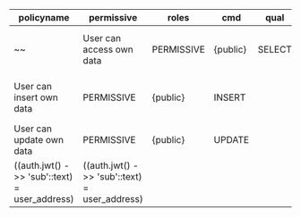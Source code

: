 
| policyname               | permissive | roles    | cmd    | qual                                          | with_check                                    |
| ------------------------ | ---------- | -------- | ------ | --------------------------------------------- | --------------------------------------------- |
~~| User can access own data | PERMISSIVE | {public} | SELECT | ((auth.jwt() ->> 'sub'::text) = user_address) |                                               |~~
| User can insert own data | PERMISSIVE | {public} | INSERT |                                               | ((auth.jwt() ->> 'sub'::text) = user_address) |
| User can update own data | PERMISSIVE | {public} | UPDATE | 
((auth.jwt() ->> 'sub'::text) = user_address) | ((auth.jwt() ->> 'sub'::text) = user_address) |
